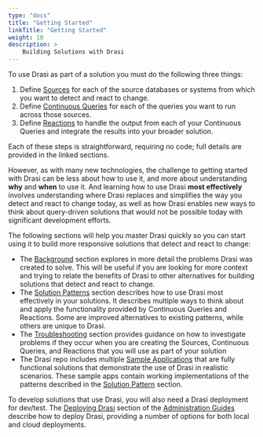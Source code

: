 ```yaml
---
type: "docs"
title: "Getting Started"
linkTitle: "Getting Started"
weight: 10
description: >
    Building Solutions with Drasi
---
```


To use Drasi as part of a solution you must do the following three things:

1. Define [Sources](/solution-developer/sources) for each of the source databases or systems from which you want to detect and react to change.
1. Define [Continuous Queries](/solution-developer/continuous-queries) for each of the queries you want to run across those sources.
1. Define [Reactions](/solution-developer/reactions) to handle the output from each of your Continuous Queries and integrate the results into your broader solution.

Each of these steps is straightforward, requiring no code; full details are provided in the linked sections. 

However, as with many new technologies, the challenge to getting started with Drasi can be less about how to use it, and more about understanding **why** and **when** to use it. And learning how to use Drasi **most effectively** involves understanding where Drasi replaces and simplifies the way you detect and react to change today, as well as how Drasi enables new ways to think about query-driven solutions that would not be possible today with significant development efforts. 

The following sections will help you master Drasi quickly so you can start using it to build more responsive solutions that detect and react to change:
- The [Background](/solution-developer/background) section explores in more detail the problems Drasi was created to solve. This will be useful if you are looking for more context and trying to relate the benefits of Drasi to other alternatives for building solutions that detect and react to change.
- The [Solution Patterns](/solution-developer/solution-patterns) section describes how to use Drasi most effectively in your solutions. It describes multiple ways to think about and apply the functionality provided by Continuous Queries and Reactions. Some are improved alternatives to existing patterns, while others are unique to Drasi. 
- The [Troubleshooting](/solution-developer/troubleshooting) section provides guidance on how to investigate problems if they occur when you are creating the Sources, Continuous Queries, and Reactions that you will use as part of your solution
- The Drasi repo includes multiple [Sample Applications](/solution-developer/sample-apps/) that are fully functional solutions that demonstrate the use of Drasi in realistic scenarios. These sample apps contain working implementations of the patterns described in the [Solution Pattern](/solution-developer/solution-patterns) section.

To develop solutions that use Drasi, you will also need a Drasi deployment for dev/test. The [Deploying Drasi](/administrator/platform-deployment) section of the [Administration Guides](/administrator) describe how to deploy Drasi, providing a number of options for both local and cloud deployments. 